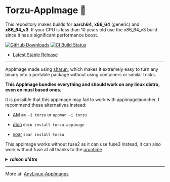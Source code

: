 # Torzu-AppImage 🐧

This repository makes builds for **aarch64**, **x86_64** (generic) and **x86_64_v3**. If your CPU is less than 10 years old use the x86_64_v3 build since it has a significant performance boost.

[![GitHub Downloads](https://img.shields.io/github/downloads/pkgforge-dev/Torzu-AppImage/total?logo=github&label=GitHub%20Downloads)](https://github.com/pkgforge-dev/Torzu-AppImage/releases/latest)
[![CI Build Status](https://github.com//pkgforge-dev/Torzu-AppImage/actions/workflows/blank.yml/badge.svg)](https://github.com/pkgforge-dev/Torzu-AppImage/releases/latest)

* [Latest Stable Release](https://github.com/pkgforge-dev/Torzu-AppImage/releases/latest)

---

AppImage made using [sharun](https://github.com/VHSgunzo/sharun), which makes it extremely easy to turn any binary into a portable package without using containers or similar tricks.

**This AppImage bundles everything and should work on any linux distro, even on musl based ones.**

It is possible that this appimage may fail to work with appimagelauncher, I recommend these alternatives instead: 

* [AM](https://github.com/ivan-hc/AM) `am -i torzu` or `appman -i torzu`

* [dbin](https://github.com/xplshn/dbin) `dbin install torzu.appimage`

* [soar](https://github.com/pkgforge/soar) `soar install torzu`

This appimage works without fuse2 as it can use fuse3 instead, it can also work without fuse at all thanks to the [uruntime](https://github.com/VHSgunzo/uruntime)

<details>
  <summary><b><i>raison d'être</i></b></summary>
    <img src="https://github.com/user-attachments/assets/d40067a6-37d2-4784-927c-2c7f7cc6104b" alt="Inspiration Image">
  </a>
</details>

---

More at: [AnyLinux-AppImages](https://pkgforge-dev.github.io/Anylinux-AppImages/) 
